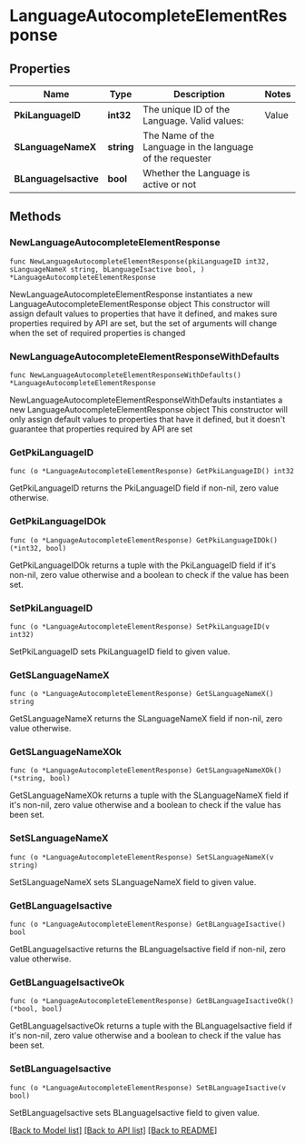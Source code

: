 # LanguageAutocompleteElementResponse

## Properties

Name | Type | Description | Notes
------------ | ------------- | ------------- | -------------
**PkiLanguageID** | **int32** | The unique ID of the Language.  Valid values:  |Value|Description| |-|-| |1|French| |2|English| | 
**SLanguageNameX** | **string** | The Name of the Language in the language of the requester | 
**BLanguageIsactive** | **bool** | Whether the Language is active or not | 

## Methods

### NewLanguageAutocompleteElementResponse

`func NewLanguageAutocompleteElementResponse(pkiLanguageID int32, sLanguageNameX string, bLanguageIsactive bool, ) *LanguageAutocompleteElementResponse`

NewLanguageAutocompleteElementResponse instantiates a new LanguageAutocompleteElementResponse object
This constructor will assign default values to properties that have it defined,
and makes sure properties required by API are set, but the set of arguments
will change when the set of required properties is changed

### NewLanguageAutocompleteElementResponseWithDefaults

`func NewLanguageAutocompleteElementResponseWithDefaults() *LanguageAutocompleteElementResponse`

NewLanguageAutocompleteElementResponseWithDefaults instantiates a new LanguageAutocompleteElementResponse object
This constructor will only assign default values to properties that have it defined,
but it doesn't guarantee that properties required by API are set

### GetPkiLanguageID

`func (o *LanguageAutocompleteElementResponse) GetPkiLanguageID() int32`

GetPkiLanguageID returns the PkiLanguageID field if non-nil, zero value otherwise.

### GetPkiLanguageIDOk

`func (o *LanguageAutocompleteElementResponse) GetPkiLanguageIDOk() (*int32, bool)`

GetPkiLanguageIDOk returns a tuple with the PkiLanguageID field if it's non-nil, zero value otherwise
and a boolean to check if the value has been set.

### SetPkiLanguageID

`func (o *LanguageAutocompleteElementResponse) SetPkiLanguageID(v int32)`

SetPkiLanguageID sets PkiLanguageID field to given value.


### GetSLanguageNameX

`func (o *LanguageAutocompleteElementResponse) GetSLanguageNameX() string`

GetSLanguageNameX returns the SLanguageNameX field if non-nil, zero value otherwise.

### GetSLanguageNameXOk

`func (o *LanguageAutocompleteElementResponse) GetSLanguageNameXOk() (*string, bool)`

GetSLanguageNameXOk returns a tuple with the SLanguageNameX field if it's non-nil, zero value otherwise
and a boolean to check if the value has been set.

### SetSLanguageNameX

`func (o *LanguageAutocompleteElementResponse) SetSLanguageNameX(v string)`

SetSLanguageNameX sets SLanguageNameX field to given value.


### GetBLanguageIsactive

`func (o *LanguageAutocompleteElementResponse) GetBLanguageIsactive() bool`

GetBLanguageIsactive returns the BLanguageIsactive field if non-nil, zero value otherwise.

### GetBLanguageIsactiveOk

`func (o *LanguageAutocompleteElementResponse) GetBLanguageIsactiveOk() (*bool, bool)`

GetBLanguageIsactiveOk returns a tuple with the BLanguageIsactive field if it's non-nil, zero value otherwise
and a boolean to check if the value has been set.

### SetBLanguageIsactive

`func (o *LanguageAutocompleteElementResponse) SetBLanguageIsactive(v bool)`

SetBLanguageIsactive sets BLanguageIsactive field to given value.



[[Back to Model list]](../README.md#documentation-for-models) [[Back to API list]](../README.md#documentation-for-api-endpoints) [[Back to README]](../README.md)


